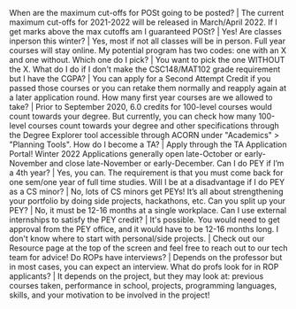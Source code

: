 When are the maximum cut-offs for POSt going to be posted? | The current maximum cut-offs for 2021-2022 will be released in March/April 2022.
If I get marks above the max cutoffs am I guaranteed POSt? | Yes!
Are classes inperson this winter? | Yes, most if not all classes will be in person. Full year courses will stay online.
My potential program has two codes: one with an X and one without. Which one do I pick? | You want to pick the one WITHOUT the X. 
What do I do if I don't make the CSC148/MAT102 grade requirement but I have the CGPA? | You can apply for a Second Attempt Credit if you passed those courses or you can retake them normally and reapply again at a later application round.
How many first year courses are we allowed to take? | Prior to September 2020, 6.0 credits for 100-level courses would count towards your degree. But currently, you can check how many 100-level courses count towards your degree and other specifications through the Degree Explorer tool accessible through ACORN under "Academics" > "Planning Tools".
How do I become a TA? | Apply through the TA Application Portal! Winter 2022 Applications generally open late-October or early-November and close late-November or early-December.
Can I do PEY if I’m a 4th year? | Yes, you can. The requirement is that you must come back for one sem/one year of full time studies.
Will I be at a disadvantage if I do PEY as a CS minor? | No, lots of CS minors get PEYs! It’s all about strengthening your portfolio by doing side projects, hackathons, etc.
Can you split up your PEY? | No, it must be 12-16 months at a single workplace.
Can I use external internships to satisfy the PEY credit? | It's possible. You would need to get approval from the PEY office, and it would have to be 12-16 months long.
I don't know where to start with personal/side projects. | Check out our Resource page at the top of the screen and feel free to reach out to our tech team for advice!
Do ROPs have interviews? | Depends on the professor but in most cases, you can expect an interview.
What do profs look for in ROP applicants? | It depends on the project, but they may look at: previous courses taken, performance in school, projects, programming languages, skills, and your motivation to be involved in the project!